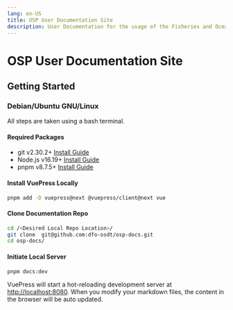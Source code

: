 ```yaml
---
lang: en-US
title: OSP User Documentation Site
description: User Documentation for the usage of the Fisheries and Oceans Canada Open
---
```


# OSP User Documentation Site

## Getting Started
### Debian/Ubuntu GNU/Linux
All steps are taken using a bash terminal.
#### Required Packages
- git v2.30.2+ [Install Guide](https://github.com/git-guides/install-git#debianubuntu)
- Node.js v16.19+ [Install Guide](https://github.com/nodesource/distributions#debian-and-ubuntu-based-distributions)
- pnpm v8.7.5+ [Install Guide](https://pnpm.io/installation#using-npm)
#### Install VuePress Locally
```bash
pnpm add -D vuepress@next @vuepress/client@next vue
```
#### Clone Documentation Repo
```bash
cd /<Desired Local Repo Location>/
git clone  git@github.com:dfo-osdt/osp-docs.git
cd osp-docs/
```
#### Initiate Local Server
```bash
pnpm docs:dev
```
VuePress will start a hot-reloading development server at [http://localhost:8080](http://localhost:8080). When you modify your markdown files, the content in the browser will be auto updated.